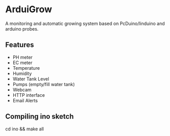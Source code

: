 ArduiGrow
=========

A monitoring and automatic growing system based on PcDuino/linduino and arduino probes.

Features
--------

- PH meter
- EC meter
- Temperature
- Humidity
- Water Tank Level
- Pumps (empty/fill water tank)
- Webcam
- HTTP interface
- Email Alerts

Compiling ino sketch
--------------------

cd ino && make all

